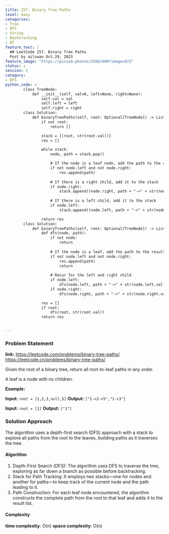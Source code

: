 ```yaml
---
title: 257. Binary Tree Paths
level: easy
categories:
- Tree
- DFS
- String
- Backtracking
- BT
feature_text: |
  ## LeetCode 257. Binary Tree Paths
  Post by ailswan Oct.29, 2023
feature_image: "https://picsum.photos/2560/600?image=872"
status: ★
session: 2
category:
- DFS
python_code: >
        class TreeNode:
            def __init__(self, val=0, left=None, right=None):
                self.val = val
                self.left = left
                self.right = right
        class Solution:
            def binaryTreePaths(self, root: Optional[TreeNode]) -> List[str]:
                if not root:
                    return []

                stack = [(root, str(root.val))]
                res = []

                while stack:
                    node, path = stack.pop()

                    # If the node is a leaf node, add the path to the result
                    if not node.left and not node.right:
                        res.append(path)
                    
                    # If there is a right child, add it to the stack
                    if node.right:
                        stack.append((node.right, path + "->" + str(node.right.val)))
                    
                    # If there is a left child, add it to the stack
                    if node.left:
                        stack.append((node.left, path + "->" + str(node.left.val)))

                return res
        class Solution:
            def binaryTreePaths(self, root: Optional[TreeNode]) -> List[str]:
                def dfs(node, path):
                    if not node:
                        return
                    
                    # If the node is a leaf, add the path to the result
                    if not node.left and not node.right:
                        res.append(path)
                        return
                    
                    # Recur for the left and right child
                    if node.left:
                        dfs(node.left, path + "->" + str(node.left.val))
                    if node.right:
                        dfs(node.right, path + "->" + str(node.right.val))

                res = []
                if root:
                    dfs(root, str(root.val))
                return res


---
```


### Problem Statement
**link:**
https://leetcode.com/problems/binary-tree-paths/
https://leetcode.cn/problems/binary-tree-paths/
 
Given the root of a binary tree, return all root-to-leaf paths in any order.

A leaf is a node with no children.

**Example:**

**Input:** `root = [1,2,3,null,5]`
**Output:** `["1->2->5","1->3"]`
 
**Input:** `root = [1]`
**Output:** `["1"]`
 

### Solution Approach
The algorithm uses a depth-first search (DFS) approach with a stack to explore all paths from the root to the leaves, building paths as it traverses the tree.

#### Algorithm
1. Depth-First Search (DFS): The algorithm uses DFS to traverse the tree, exploring as far down a branch as possible before backtracking.
2. Stack for Path Tracking: It employs two stacks—one for nodes and another for paths—to keep track of the current node and the path leading to it.
3. Path Construction: For each leaf node encountered, the algorithm constructs the complete path from the root to that leaf and adds it to the result list.

#### Complexity
 **time complexity**: O(n)
 **space complexity**: O(n)
